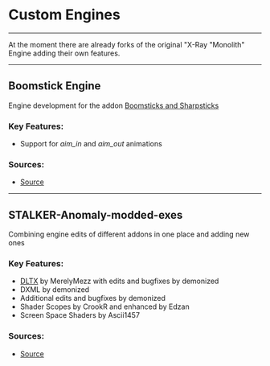 # Custom Engines

___

At the moment there are already forks of the original "X-Ray "Monolith" Engine adding their own features.

___

## Boomstick Engine

Engine development for the addon [Boomsticks and Sharpsticks](https://www.moddb.com/mods/stalker-anomaly/addons/boomsticks-and-sharpsticks)

### Key Features:

- Support for *aim_in* and *aim_out* animations

### Sources:

- [Source](https://github.com/mortany/boomstick-engine)

___

## STALKER-Anomaly-modded-exes

Combining engine edits of different addons in one place and adding new ones

### Key Features:

- [DLTX](../addon-compatibility/dltx.md) by MerelyMezz with edits and bugfixes by demonized
- DXML by demonized
- Additional edits and bugfixes by demonized
- Shader Scopes by CrookR and enhanced by Edzan
- Screen Space Shaders by Ascii1457

### Sources:

- [Source](https://github.com/themrdemonized/STALKER-Anomaly-modded-exes)